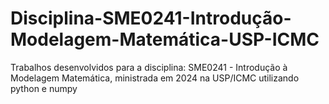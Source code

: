 # Disciplina-SME0241-Introdução-Modelagem-Matemática-USP-ICMC
Trabalhos desenvolvidos para a disciplina: SME0241 - Introdução à Modelagem Matemática, ministrada em 2024 na USP/ICMC utilizando python e numpy
